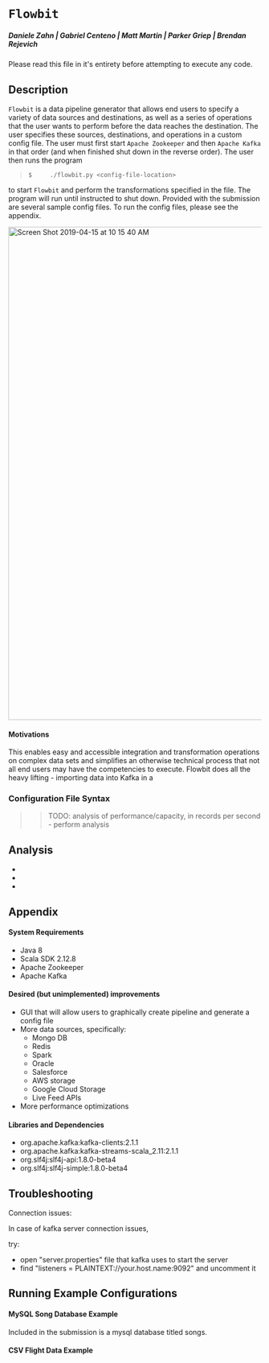 # `Flowbit `
##### Daniele Zahn | Gabriel Centeno | Matt Martin | Parker Griep | Brendan Rejevich 

Please read this file in it's entirety before attempting to execute any code. 

## Description

`Flowbit` is a data pipeline generator that allows end users to specify a variety of data sources
and destinations, as well as a series of operations that the user wants to perform before the
data reaches the destination. The user specifies these sources, destinations, and operations in 
a custom config file. The user must first start ``Apache Zookeeper`` and then ``Apache Kafka`` in 
that order (and when finished shut down in the reverse order). The user then runs the program 

> ``$     ./flowbit.py <config-file-location>``

to start `Flowbit` and perform the transformations specified in the file. The program will run until 
instructed to shut down. Provided with the submission are several sample config files. To run the config
files, please see the appendix. 

<img width="980" alt="Screen Shot 2019-04-15 at 10 15 40 AM" src="https://user-images.githubusercontent.com/31457882/56140006-01073d80-5f68-11e9-9d9f-197b2e16a1e2.png">


#### Motivations
This enables easy and accessible integration and transformation operations on complex
data sets and simplifies an otherwise technical process that not all end users may have the competencies to 
execute. Flowbit does all the heavy lifting - importing data into Kafka in a 




### Configuration File Syntax

>>TODO: analysis of performance/capacity, in records per second - perform analysis




## Analysis 

- 
- 
- 


## Appendix


#### System Requirements
- Java 8
- Scala SDK 2.12.8
- Apache Zookeeper
- Apache Kafka


####  Desired (but unimplemented) improvements
- GUI that will allow users to graphically create pipeline and generate a config file
- More data sources, specifically: 
    - Mongo DB 
    - Redis 
    - Spark 
    - Oracle 
    - Salesforce 
    - AWS storage 
    - Google Cloud Storage 
    - Live Feed APIs 
- More performance optimizations

    

 #### Libraries and Dependencies

 - org.apache.kafka:kafka-clients:2.1.1
 - org.apache.kafka:kafka-streams-scala_2.11:2.1.1
 - org.slf4j:slf4j-api:1.8.0-beta4
 - org.slf4j:slf4j-simple:1.8.0-beta4



 ## Troubleshooting
Connection issues:

In case of kafka server connection issues,

try: 
- open "server.properties" file that kafka uses to start the server
- find "listeners = PLAINTEXT://your.host.name:9092" and uncomment it

## Running Example Configurations

#### MySQL Song Database Example
Included in the submission is a mysql database titled songs. 


#### CSV Flight Data Example

